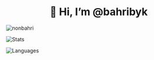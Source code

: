 <h1 align="center">👋 Hi, I’m @bahribyk</h1>
<p> <img src="https://komarev.com/ghpvc/?username=bahribyk&label=Profile%20views&color=0e75b6&style=flat" alt="nonbahri" /> </p>
<p> <img alt="Stats" src="https://my-readme-five.vercel.app/api?username=bahribyk&count_private=true&show_icons=true&show_icons=true&theme=dracula" /> </p>
<p> <img alt="Languages" src="https://my-readme-five.vercel.app/api/top-langs/?username=bahribyk&layout=compact&langs_count=10&show_icons=true&theme=dracula" /> </p>
